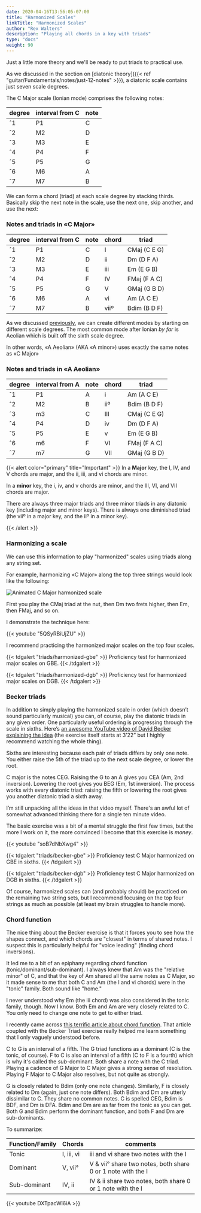 ```yaml
---
date: 2020-04-16T13:56:05-07:00
title: "Harmonized Scales"
linkTitle: "Harmonized Scales"
author: "Rex Walters"
description: "Playing all chords in a key with triads"
type: "docs"
weight: 90
---
```


Just a little more theory and we'll be ready to put triads to practical use.

As we discussed in the section on [diatonic theory]({{< ref "guitar/Fundamentals/notes/just-12-notes" >}}), a diatonic scale contains just seven scale degrees.

The C Major scale (Ionian mode) comprises the following notes:

| degree | interval from C | note
| ---    |  ---        | ---
| &circ;1 | P1 | C
| &circ;2 | M2 | D
| &circ;3 | M3 | E
| &circ;4 | P4 | F
| &circ;5 | P5 | G
| &circ;6 | M6 | A
| &circ;7 | M7 | B

We can form a chord (triad) at each scale degree by stacking thirds. Basically skip the next note in the scale, use the next one, skip another, and use the next:

### Notes and triads in &laquo;C Major&raquo;

| degree  | interval from C | note | chord | triad
| ---     |  ---            | ---  | ---   | ---
| &circ;1 | P1              | C    | I     | CMaj (C E G)
| &circ;2 | M2              | D    | ii    | Dm (D F A)
| &circ;3 | M3              | E    | iii   | Em (E G B)
| &circ;4 | P4              | F    | IV    | FMaj (F A C)
| &circ;5 | P5              | G    | V     | GMaj (G B D)
| &circ;6 | M6              | A    | vi    | Am (A C E)
| &circ;7 | M7              | B    | vii&ordm; | Bdim (B D F)

As we discussed [previously](#TODO), we can create different modes by starting on different scale degrees. The most common mode after Ionian *by far* is Aeolian which is built off the sixth scale degree.

In other words, &laquo;A Aeolian&raquo; (AKA &laquo;A minor&raquo;) uses exactly the same notes as &laquo;C Major&raquo;

### Notes and triads in &laquo;A Aeolian&raquo;

| degree  | interval from A | note | chord | triad
| ---     |  ---            | ---  | ---   | ---
| &circ;1 | P1              | A    | i     | Am (A C E)
| &circ;2 | M2              | B    | ii&ordm; | Bdim (B D F)
| &circ;3 | m3              | C    | III   | CMaj (C E G)
| &circ;4 | P4              | D    | iv    | Dm (D F A)
| &circ;5 | P5              | E    | v     | Em (E G B)
| &circ;6 | m6              | F    | VI    | FMaj (F A C)
| &circ;7 | m7              | G    | VII   | GMaj (G B D)

{{< alert color="primary" title="Important" >}}
In a **Major** key, the I, IV, and V chords are major, and the ii, iii, and vi chords are minor.

In a **minor** key, the i, iv, and v chords are minor, and the III, VI, and VII chords are major.

There are always three major triads and three minor triads in any diatonic key (including major and minor keys). There is always one diminished triad (the vii&ordm; in a major key, and the ii&ordm; in a minor key).

{{< /alert >}}

### Harmonizing a scale

We can use this information to play "harmonized" scales using triads along any string set.

For example, harmonizing &laquo;C Major&raquo; along the top three strings would look like the following:

<img id="C Major harmonized" src="/img/C-harmonized.gif" alt="Animated C Major harmonized scale">

First you play the CMaj triad at the nut, then Dm two frets higher, then Em, then FMaj, and so on.

I demonstrate the technique here:

{{< youtube "5QSyRBiUjZU" >}}

I recommend practicing the harmonized major scales on the top four scales.

{{< tdgalert "triads/harmonized-gbe" >}}
Proficiency test for harmonized major scales on GBE.
{{< /tdgalert >}}

{{< tdgalert "triads/harmonized-dgb" >}}
Proficiency test for harmonized major scales on DGB.
{{< /tdgalert >}}

### Becker triads

In addition to simply playing the harmonized scale in order (which doesn’t sound particularly musical) you can, of course, play the diatonic triads in any given order. One particularly useful ordering is progressing through the scale in sixths. Here’s [an awesome YouTube video of David Becker explaining the idea](https://youtu.be/iQCT9B_JTeA?t=202) (the exercise itself starts at 3’22” but I highly recommend watching the whole thing).

Sixths are interesting because each pair of triads differs by only one note. You either raise the 5th of the triad up to the next scale degree, or lower the root.

C major is the notes CEG. Raising the G to an A gives you CEA (Am, 2nd inversion). Lowering the root gives you BEG (Em, 1st inversion). The process works with every diatonic triad: raising the fifth or lowering the root gives you another diatonic triad a sixth away.

I’m still unpacking all the ideas in that video myself. There's an awful lot of somewhat advanced thinking there for a single ten minute video.

The basic exercise was a bit of a mental struggle the first few times, but the more I work on it, the more convinced I become that this exercise is *money*.

{{< youtube "soB7dNbXwg4" >}}

{{< tdgalert "triads/becker-gbe" >}}
Proficiency test C Major harmonized on GBE in sixths.
{{< /tdgalert >}}

{{< tdgalert "triads/becker-dgb" >}}
Proficiency test C Major harmonized on DGB in sixths.
{{< /tdgalert >}}

Of course, harmonized scales can (and probably should) be practiced on the remaining two string sets, but I recommend focusing on the top four strings as much as possible (at least my brain struggles to handle more).

### Chord function

The nice thing about the Becker exercise is that it forces you to see how the shapes connect, and which chords are "closest" in terms of shared notes. I suspect this is particularly helpful for "voice leading" (finding chord inversions).

It led me to a bit of an epiphany regarding chord function (tonic/dominant/sub-dominant). I always knew that Am was the "relative minor" of C, and that the key of Am shared all the same notes as C Major, so it made sense to me that both C and Am (the I and vi chords) were in the "tonic" family. Both sound like "home."

I never understood why Em (the iii chord) was also considered in the tonic family, though. Now I know. Both Em and Am are very closely related to C. You only need to change one note to get to either triad.

I recently came across [this terrific article about chord function](https://www.jazzadvice.com/chord-function/). That article coupled with the Becker Triad exercise really helped me learn something that I only vaguely understood before.

C to G is an interval of a fifth. The G triad functions as a dominant (C is the tonic, of course). F to C is also an interval of a fifth (C to F is a fourth) which is why it's called the *sub*-dominant. Both share a note with the C triad. Playing a cadence of G Major to C Major gives a strong sense of resolution. Playing F Major to C Major also resolves, but not quite as strongly.

G is closely related to Bdim (only one note changes). Similarly, F is closely related to Dm (again, just one note differs). Both Bdim and Dm are utterly dissimilar to C. They share no common notes. C is spelled CEG, Bdim is BDF, and Dm is DFA. Bdim and Dm are as far from the tonic as you can get. Both G and Bdim perform the dominant function, and both F and Dm are sub-dominants.

To summarize:

| Function/Family | Chords | comments
| --- | --- | ---
| Tonic  | I, iii, vi | iii and vi share two notes with the I
| Dominant  | V, vii° | V & vii° share two notes, both share 0 or 1 note with the I
| Sub-dominant  | IV, ii | IV & ii share two notes, both share 0 or 1 note with the I


{{< youtube DXTpacWl6iA  >}}
